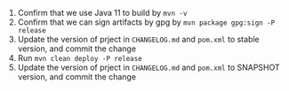 1. Confirm that we use Java 11 to build by `mvn -v`
2. Confirm that we can sign artifacts by gpg by `mvn package gpg:sign -P release`
3. Update the version of prject in `CHANGELOG.md` and `pom.xml` to stable version, and commit the change
4. Run `mvn clean deploy -P release`
5. Update the version of prject in `CHANGELOG.md` and `pom.xml` to SNAPSHOT version, and commit the change
